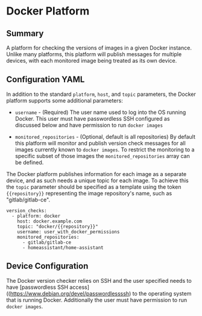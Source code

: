 # Docker Platform

## Summary

A platform for checking the versions of images in a given Docker instance. Unlike many platforms, this platform will publish messages for multiple devices, with each monitored image being treated as its own device.

## Configuration YAML

In addition to the standard `platform`, `host`, and `topic` parameters, the Docker platform supports some additional parameters:

 - `username` - (Required) The user name used to log into the OS running Docker. This user must have passwordless SSH configured as discussed below and have permission to run `docker images`

 - `monitored_repositories` - (Optional, default is all repositories) By default this platform will monitor and publish version check messages for all images currently known to `docker images`. To restrict the monitoring to a specific subset of those images the `monitored_repositories` array can be defined.

The Docker platform publishes information for each image as a separate device, and as such needs a unique topic for each image. To achieve this the `topic` parameter should be specified as a template using the token `{{repository}}` representing the image repository's name, such as "gitlab/gitlab-ce".

```
version_checks:
  - platform: docker
    host: docker.example.com
    topic: "docker/{{repository}}"
    username: user_with_docker_permissions
    monitored_repositories:
      - gitlab/gitlab-ce
      - homeassistant/home-assistant
```

## Device Configuration

The Docker version checker relies on SSH and the user specified needs to have [passwordless SSH access]((https://www.debian.org/devel/passwordlessssh) to the operating system that is running Docker. Additionally the user must have permission to run `docker images`.

